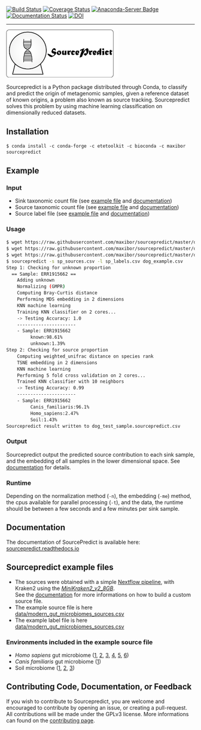 [![Build Status](https://travis-ci.com/maxibor/sourcepredict.svg?token=pwT9AgYi4qJY4LTp9WUy&branch=master)](https://travis-ci.com/maxibor/sourcepredict) [![Coverage Status](https://coveralls.io/repos/github/maxibor/sourcepredict/badge.svg?branch=master)](https://coveralls.io/github/maxibor/sourcepredict?branch=master) [![Anaconda-Server Badge](https://anaconda.org/maxibor/sourcepredict/badges/installer/conda.svg)](https://conda.anaconda.org/maxibor) [![Documentation Status](https://readthedocs.org/projects/sourcepredict/badge/?version=latest)](https://sourcepredict.readthedocs.io/en/latest/?badge=latest) [![DOI](https://zenodo.org/badge/161636346.svg)](https://zenodo.org/badge/latestdoi/161636346)

---




<img src="img/sourcepredict_logo.png" width="300">

Sourcepredict is a Python package distributed through Conda, to classify and predict the origin of metagenomic samples, given a reference dataset of known origins, a problem also known as source tracking.
Sourcepredict solves this problem by using machine learning classification on dimensionally reduced datasets.

## Installation

```
$ conda install -c conda-forge -c etetoolkit -c bioconda -c maxibor sourcepredict
```

## Example

### Input

- Sink taxonomic count file (see [example file](https://github.com/maxibor/sourcepredict/blob/master/data/test/dog_test_sink_sample.csv) and [documentation](https://sourcepredict.readthedocs.io/en/latest/usage.html#sink_table))
- Source taxonomic count file (see [example file](https://github.com/maxibor/sourcepredict/blob/master/data/modern_gut_microbiomes_sources.csv) and [documentation](https://sourcepredict.readthedocs.io/en/latest/usage.html#s-sources))
- Source label file (see [example file](https://github.com/maxibor/sourcepredict/blob/master/data/modern_gut_microbiomes_labels.csv) and [documentation](https://sourcepredict.readthedocs.io/en/latest/usage.html#l-labels))

### Usage 

```bash
$ wget https://raw.githubusercontent.com/maxibor/sourcepredict/master/data/test/dog_test_sink_sample.csv -O dog_example.csv
$ wget https://raw.githubusercontent.com/maxibor/sourcepredict/master/data/modern_gut_microbiomes_labels.csv -O sp_labels.csv
$ wget https://raw.githubusercontent.com/maxibor/sourcepredict/master/data/modern_gut_microbiomes_sources.csv -O sp_sources.csv
$ sourcepredict -s sp_sources.csv -l sp_labels.csv dog_example.csv
Step 1: Checking for unknown proportion
  == Sample: ERR1915662 ==
	Adding unknown
	Normalizing (GMPR)
	Computing Bray-Curtis distance
	Performing MDS embedding in 2 dimensions
	KNN machine learning
	Training KNN classifier on 2 cores...
	-> Testing Accuracy: 1.0
	----------------------
	- Sample: ERR1915662
		 known:98.61%
		 unknown:1.39%
Step 2: Checking for source proportion
	Computing weighted_unifrac distance on species rank
	TSNE embedding in 2 dimensions
	KNN machine learning
	Performing 5 fold cross validation on 2 cores...
	Trained KNN classifier with 10 neighbors
	-> Testing Accuracy: 0.99
	----------------------
	- Sample: ERR1915662
		 Canis_familiaris:96.1%
		 Homo_sapiens:2.47%
		 Soil:1.43%
Sourcepredict result written to dog_test_sample.sourcepredict.csv
```

### Output

Sourcepredict output the predicted source contribution to each sink sample, and the embedding of all samples in the lower dimensional space.  See [documentation](https://sourcepredict.readthedocs.io/en/latest/results.html) for details.

### Runtime

Depending on the normalization method (`-n`), the embedding (`-me`) method, the cpus available for parallel processing (`-t`), and the data, the runtime should be between a few seconds and a few minutes per sink sample.


## Documentation

The documentation of SourcePredict is available here: [sourcepredict.readthedocs.io](https://sourcepredict.readthedocs.io/en/latest/)

## Sourcepredict example files

- The sources were obtained with a simple [Nextflow pipeline](https://github.com/maxibor/kraken-nf), with Kraken2 using the [*MiniKraken2_v2_8GB*](https://ccb.jhu.edu/software/kraken2/dl/minikraken2_v2_8GB.tgz).  
See the [documentation](https://sourcepredict.readthedocs.io/en/latest/custom_sources.html) for more informations on how to build a custom source file. 
- The example source file is here [data/modern_gut_microbiomes_sources.csv](data/modern_gut_microbiomes_sources.csv)
- The example label file is here [data/modern_gut_microbiomes_sources.csv](data/modern_gut_microbiomes_labels.csv)


### Environments included in the example source file

- *Homo sapiens* gut microbiome ([1](https://doi.org/10.1038/nature11234), [2](https://doi.org/10.1093/gigascience/giz004), [3](https://doi.org/10.1038/s41564-019-0409-6), [4](https://doi.org/10.1016/j.cell.2019.01.001), [5](https://doi.org/10.1038/ncomms7505), [6](http://doi.org/10.1016/j.cub.2015.04.055))
- *Canis familiaris* gut microbiome ([1](https://doi.org/10.1186/s40168-018-0450-3))
- Soil microbiome ([1](https://doi.org/10.1073/pnas.1215210110), [2](https://www.ncbi.nlm.nih.gov/bioproject/?term=322597), [3](https://dx.doi.org/10.1128%2FAEM.01646-17))

## Contributing Code, Documentation, or Feedback

If you wish to contribute to Sourcepredict, you are welcome and encouraged to contribute by opening an issue, or creating a pull-request. All contributions will be made under the GPLv3 license. More informations can found on the [contributing page](contributing.md).